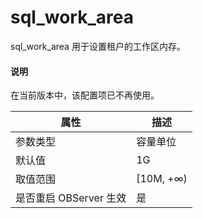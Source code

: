 sql_work_area 
==================================

sql_work_area 用于设置租户的工作区内存。

  <main id="notice" type='explain'>
    <h4>说明</h4>
    <p>在当前版本中，该配置项已不再使用。</p>
  </main>


|      **属性**      |   **描述**   |
|------------------|------------|
| 参数类型             | 容量单位       |
| 默认值              | 1G         |
| 取值范围             | \[10M, +∞) |
| 是否重启 OBServer 生效 | 是          |



